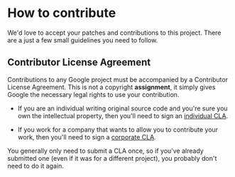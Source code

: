 # How to contribute

We'd love to accept your patches and contributions to this project.  There are
a just a few small guidelines you need to follow.


## Contributor License Agreement

Contributions to any Google project must be accompanied by a Contributor
License Agreement.  This is not a copyright **assignment**, it simply gives
Google the necessary legal rights to use your contribution.

  * If you are an individual writing original source code and you're sure you
    own the intellectual property, then you'll need to sign an [individual
    CLA](https://developers.google.com/open-source/cla/individual).

  * If you work for a company that wants to allow you to contribute your work,
    then you'll need to sign a [corporate
    CLA](https://developers.google.com/open-source/cla/corporate).

You generally only need to submit a CLA once, so if you've already submitted
one (even if it was for a different project), you probably don't need to do it
again.
